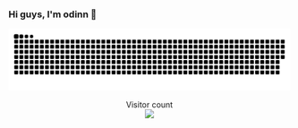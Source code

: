### Hi guys, I'm odinn 🌱
<a href=#><img src="contributions.svg"></a>
<p align="center"> 
  Visitor count<br>
  <img src="https://profile-counter.glitch.me/sreypheasin/count.svg" />
</p>



